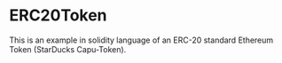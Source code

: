 # ERC20Token
This is an example in solidity language of an ERC-20 standard Ethereum Token (StarDucks Capu-Token).
